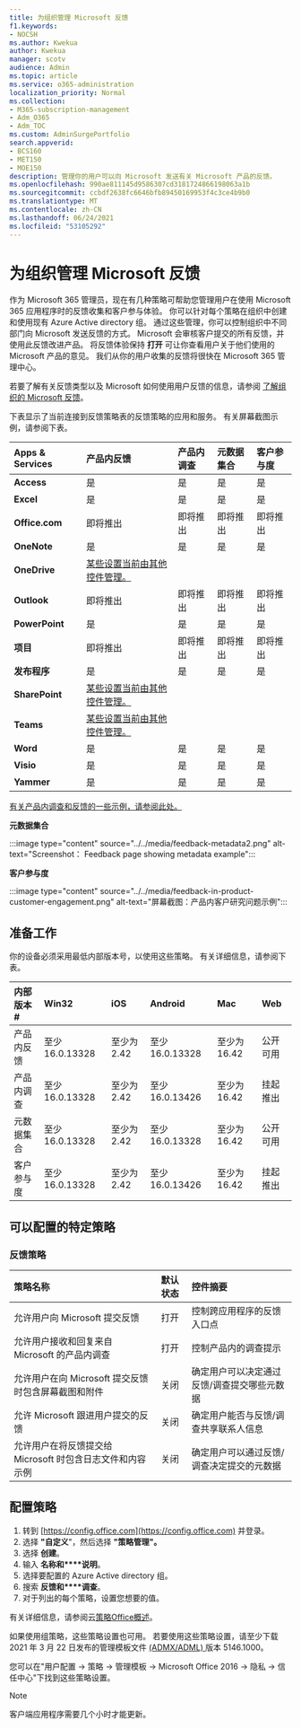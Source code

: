 ```yaml
---
title: 为组织管理 Microsoft 反馈
f1.keywords:
- NOCSH
ms.author: Kwekua
author: Kwekua
manager: scotv
audience: Admin
ms.topic: article
ms.service: o365-administration
localization_priority: Normal
ms.collection:
- M365-subscription-management
- Adm_O365
- Adm_TOC
ms.custom: AdminSurgePortfolio
search.appverid:
- BCS160
- MET150
- MOE150
description: 管理你的用户可以向 Microsoft 发送有关 Microsoft 产品的反馈。
ms.openlocfilehash: 990ae811145d9586307cd3181724866198063a1b
ms.sourcegitcommit: ccbdf2638fc6646bfb89450169953f4c3ce4b9b0
ms.translationtype: MT
ms.contentlocale: zh-CN
ms.lasthandoff: 06/24/2021
ms.locfileid: "53105292"
---
```

# <a name="manage-microsoft-feedback-for-your-organization"></a>为组织管理 Microsoft 反馈

作为 Microsoft 365 管理员，现在有几种策略可帮助您管理用户在使用 Microsoft 365 应用程序时的反馈收集和客户参与体验。 你可以针对每个策略在组织中创建和使用现有 Azure Active directory 组。 通过这些管理，你可以控制组织中不同部门向 Microsoft 发送反馈的方式。 Microsoft 会审核客户提交的所有反馈，并使用此反馈改进产品。 将反馈体验保持 **打开** 可让你查看用户关于他们使用的 Microsoft 产品的意见。 我们从你的用户收集的反馈将很快在 Microsoft 365 管理中心。

若要了解有关反馈类型以及 Microsoft 如何使用用户反馈的信息，请参阅 [了解组织的 Microsoft 反馈](../misc/feedback-user-control.md)。

下表显示了当前连接到反馈策略表的反馈策略的应用和服务。 有关屏幕截图示例，请参阅下表。

|**Apps & Services**|**产品内反馈** <br> |**产品内调查** <br> |**元数据集合** <br> |**客户参与度** <br> |
|:-----|:-----|:-----|:-----|:-----|
|**Access**|是|是|是|是|
|**Excel**|是|是|是|是|
|**Office.com**|即将推出|即将推出|即将推出|即将推出|
|**OneNote**|是|是|是|是|
|**OneDrive**|[某些设置当前由其他控件管理。](/onedrive/disable-contact-support-send-feedback)||||
|**Outlook**|即将推出|即将推出|即将推出|即将推出|
|**PowerPoint**|是|是|是|是|
|**项目**|即将推出|即将推出|即将推出|即将推出|
|**发布程序**|是|是|是|是|
|**SharePoint**|[某些设置当前由其他控件管理。](/powershell/module/sharepoint-online/set-spotenant)||||
|**Teams**|[某些设置当前由其他控件管理。](/microsoftteams/manage-feedback-policies-in-teams)||||
|**Word**|是|是|是|是|
|**Visio**|是|是|是|是|
|**Yammer**|是|是|是|是|

[有关产品内调查和反馈的一些示例，请参阅此处。](/microsoft-365/admin/misc/feedback-user-control#in-product-surveys)

**元数据集合**

:::image type="content" source="../../media/feedback-metadata2.png" alt-text="Screenshot： Feedback page showing metadata example":::

**客户参与度**

:::image type="content" source="../../media/feedback-in-product-customer-engagement.png" alt-text="屏幕截图：产品内客户研究问题示例":::

## <a name="before-you-begin"></a>准备工作

你的设备必须采用最低内部版本号，以使用这些策略。 有关详细信息，请参阅下表。

|**内部版本#**|**Win32**|**iOS**|**Android**|**Mac**|**Web**|
|:-----|:-----|:-----|:-----|:-----|:-----|
|产品内反馈|至少 16.0.13328|至少为 2.42|至少 16.0.13328|至少为 16.42|公开可用|
|产品内调查|至少 16.0.13328|至少为 2.42|至少 16.0.13426|至少为 16.42|挂起推出|
|元数据集合|至少 16.0.13328|至少为 2.42|至少 16.0.13328|至少为 16.42|公开可用|
|客户参与度|至少 16.0.13328|至少为 2.42|至少 16.0.13426|至少为 16.42|挂起推出|

## <a name="specific-policies-you-can-configure"></a>可以配置的特定策略

### <a name="feedback-policies"></a>反馈策略

|**策略名称**|**默认状态**|**控件摘要**|
|:-----|:-----|:-----|
|允许用户向 Microsoft 提交反馈|打开|控制跨应用程序的反馈入口点|
|允许用户接收和回复来自 Microsoft 的产品内调查|打开|控制产品内的调查提示|
|允许用户在向 Microsoft 提交反馈时包含屏幕截图和附件|关闭|确定用户可以决定通过反馈/调查提交哪些元数据|
|允许 Microsoft 跟进用户提交的反馈|关闭|确定用户能否与反馈/调查共享联系人信息|
|允许用户在将反馈提交给 Microsoft 时包含日志文件和内容示例|关闭|确定用户可以通过反馈/调查决定提交的元数据|

## <a name="configure-policies"></a>配置策略

1. 转到 [https://config.office.com](https://config.office.com) 并登录。
1. 选择 **"自定义**"，然后选择 **"策略管理"。**
1. 选择 **创建**。
1. 输入 **名称和****说明**。
1. 选择要配置的 Azure Active directory 组。
1. 搜索 **反馈和****调查**。
1. 对于列出的每个策略，设置您想要的值。

有关详细信息，请参阅云[策略Office概述](/deployoffice/overview-office-cloud-policy-service)。

如果使用组策略，这些策略设置也可用。 若要使用这些策略设置，请至少下载 2021 年 3 月 22 日发布的管理模板文件 [ (ADMX/ADML) ](https://www.microsoft.com/download/details.aspx?id=49030)版本 5146.1000。

您可以在"用户配置 -> 策略 -> 管理模板 -> Microsoft Office 2016 -> 隐私 -> 信任中心"下找到这些策略设置。

> [!NOTE]
> 客户端应用程序需要几个小时才能更新。
